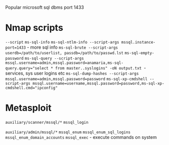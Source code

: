 Popular microsoft sql dbms
port 1433

Nmap scripts
=
`--script`
	`ms-sql-info`
	`ms-sql-ntlm-info --script-args mssql.instance-port=1433` - more sql info
	`ms-sql-brute --script-args userdb=/path/to/userlist, passdb=/path/to/passwd.lst`
	`ms-sql-empty-password`
	`ms-sql-query --script-args mssql.username=admin,mssql.password=anamaria,ms-sql-query.query="select * from master..syslogins" -oN output.txt `- services, sys user logins etc
	`ms-sql-dump-hashes --script-args mssql.username=admin,mssql.password=password`
	`ms-sql-xp-cmdshell --script-args mssql.username=username,mssql.password=password,ms-sql-xp-cmdshell.cmd="ipconfig"`

Metasploit
=
`auxiliary/scanner/mssql/*`
	`mssql_login`

`auxiliary/admin/mssql/*`
	`mssql_enum`
	`mssql_enum_sql_logins`
	`mssql_enum_domain_accounts`
	`mssql_exec` - execute commands on system
